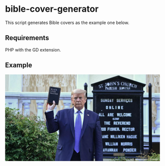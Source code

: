 # bible-cover-generator

This script generates Bible covers as the example one below.

## Requirements

PHP with the GD extension.

## Example

<p align="center"><img src="./example.jpg"/></p>
